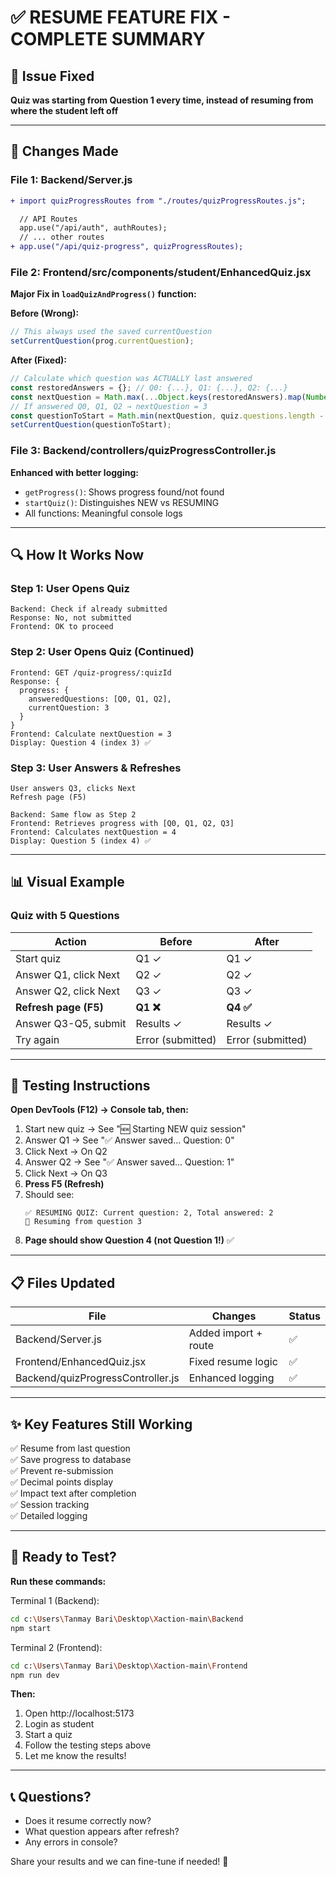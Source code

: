 # ✅ RESUME FEATURE FIX - COMPLETE SUMMARY

## 🎯 Issue Fixed
**Quiz was starting from Question 1 every time, instead of resuming from where the student left off**

---

## 📝 Changes Made

### File 1: Backend/Server.js
```diff
+ import quizProgressRoutes from "./routes/quizProgressRoutes.js";

  // API Routes
  app.use("/api/auth", authRoutes);
  // ... other routes
+ app.use("/api/quiz-progress", quizProgressRoutes);
```

### File 2: Frontend/src/components/student/EnhancedQuiz.jsx
**Major Fix in `loadQuizAndProgress()` function:**

**Before (Wrong):**
```javascript
// This always used the saved currentQuestion
setCurrentQuestion(prog.currentQuestion);
```

**After (Fixed):**
```javascript
// Calculate which question was ACTUALLY last answered
const restoredAnswers = {}; // Q0: {...}, Q1: {...}, Q2: {...}
const nextQuestion = Math.max(...Object.keys(restoredAnswers).map(Number)) + 1;
// If answered Q0, Q1, Q2 → nextQuestion = 3
const questionToStart = Math.min(nextQuestion, quiz.questions.length - 1);
setCurrentQuestion(questionToStart);
```

### File 3: Backend/controllers/quizProgressController.js
**Enhanced with better logging:**
- `getProgress()`: Shows progress found/not found
- `startQuiz()`: Distinguishes NEW vs RESUMING
- All functions: Meaningful console logs

---

## 🔍 How It Works Now

### Step 1: User Opens Quiz
```
Backend: Check if already submitted
Response: No, not submitted
Frontend: OK to proceed
```

### Step 2: User Opens Quiz (Continued)
```
Frontend: GET /quiz-progress/:quizId
Response: {
  progress: {
    answeredQuestions: [Q0, Q1, Q2],
    currentQuestion: 3
  }
}
Frontend: Calculate nextQuestion = 3
Display: Question 4 (index 3) ✅
```

### Step 3: User Answers & Refreshes
```
User answers Q3, clicks Next
Refresh page (F5)

Backend: Same flow as Step 2
Frontend: Retrieves progress with [Q0, Q1, Q2, Q3]
Frontend: Calculates nextQuestion = 4
Display: Question 5 (index 4) ✅
```

---

## 📊 Visual Example

### Quiz with 5 Questions

| Action | Before | After |
|--------|--------|-------|
| Start quiz | Q1 ✓ | Q1 ✓ |
| Answer Q1, click Next | Q2 ✓ | Q2 ✓ |
| Answer Q2, click Next | Q3 ✓ | Q3 ✓ |
| **Refresh page (F5)** | **Q1 ❌** | **Q4 ✅** |
| Answer Q3-Q5, submit | Results ✓ | Results ✓ |
| Try again | Error (submitted) | Error (submitted) |

---

## 🧪 Testing Instructions

**Open DevTools (F12) → Console tab, then:**

1. Start new quiz → See "🆕 Starting NEW quiz session"
2. Answer Q1 → See "✅ Answer saved... Question: 0"
3. Click Next → On Q2
4. Answer Q2 → See "✅ Answer saved... Question: 1"
5. Click Next → On Q3
6. **Press F5 (Refresh)**
7. Should see:
   ```
   ✅ RESUMING QUIZ: Current question: 2, Total answered: 2
   🎯 Resuming from question 3
   ```
8. **Page should show Question 4 (not Question 1!)** ✅

---

## 📋 Files Updated

| File | Changes | Status |
|------|---------|--------|
| Backend/Server.js | Added import + route | ✅ |
| Frontend/EnhancedQuiz.jsx | Fixed resume logic | ✅ |
| Backend/quizProgressController.js | Enhanced logging | ✅ |

---

## ✨ Key Features Still Working

✅ Resume from last question  
✅ Save progress to database  
✅ Prevent re-submission  
✅ Decimal points display  
✅ Impact text after completion  
✅ Session tracking  
✅ Detailed logging  

---

## 🚀 Ready to Test?

**Run these commands:**

Terminal 1 (Backend):
```bash
cd c:\Users\Tanmay Bari\Desktop\Xaction-main\Backend
npm start
```

Terminal 2 (Frontend):
```bash
cd c:\Users\Tanmay Bari\Desktop\Xaction-main\Frontend
npm run dev
```

**Then:**
1. Open http://localhost:5173
2. Login as student
3. Start a quiz
4. Follow the testing steps above
5. Let me know the results!

---

## 📞 Questions?

- Does it resume correctly now?
- What question appears after refresh?
- Any errors in console?

Share your results and we can fine-tune if needed! 🎯
